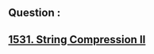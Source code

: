## Question : 
<h2> <a href="https://leetcode.com/problems/string-compression-ii/">1531. String Compression II</a>
